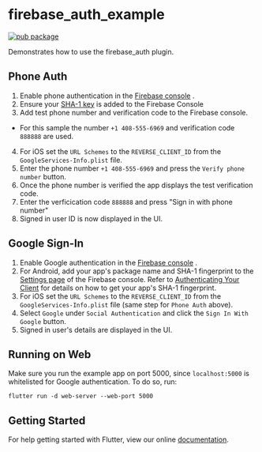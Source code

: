 # firebase_auth_example

[![pub package](https://img.shields.io/pub/v/firebase_auth.svg)](https://pub.dev/packages/firebase_auth)

Demonstrates how to use the firebase_auth plugin.

## Phone Auth

1. Enable phone authentication in
   the [Firebase console]((https://console.firebase.google.com/u/0/project/_/authentication/providers))
   .
2. Ensure
   your [SHA-1 key](https://firebase.flutter.dev/docs/installation/android#generating-android-credentials)
   is added to the Firebase Console
3. Add test phone number and verification code to the Firebase console.

- For this sample the number `+1 408-555-6969` and verification code `888888` are used.

4. For iOS set the `URL Schemes` to the `REVERSE_CLIENT_ID` from the `GoogleServices-Info.plist`
   file.
5. Enter the phone number `+1 408-555-6969` and press the `Verify phone number` button.
6. Once the phone number is verified the app displays the test verification code.
7. Enter the verficication code `888888` and press "Sign in with phone number"
8. Signed in user ID is now displayed in the UI.

## Google Sign-In

1. Enable Google authentication in
   the [Firebase console](https://console.firebase.google.com/u/0/project/_/authentication/providers)
   .
1. For Android, add your app's package name and SHA-1 fingerprint to
   the [Settings page](https://console.firebase.google.com/project/_/settings/general) of the
   Firebase console. Refer
   to [Authenticating Your Client]('https://developers.google.com/android/guides/client-auth') for
   details on how to get your app's SHA-1 fingerprint.
1. For iOS set the `URL Schemes` to the `REVERSE_CLIENT_ID` from the `GoogleServices-Info.plist`
   file (same step for `Phone Auth` above).
1. Select `Google` under `Social Authentication` and click the `Sign In With Google` button.
1. Signed in user's details are displayed in the UI.

## Running on Web

Make sure you run the example app on port 5000, since `localhost:5000` is whitelisted for Google
authentication. To do so, run:

```
flutter run -d web-server --web-port 5000
```

## Getting Started

For help getting started with Flutter, view our online
[documentation](http://flutter.io/).
